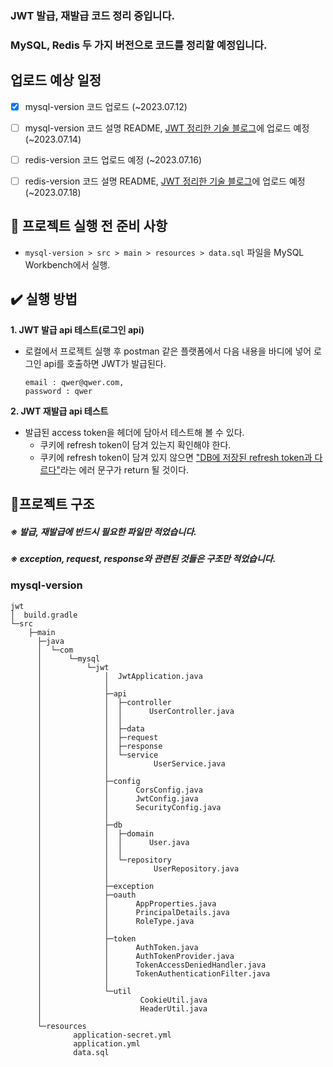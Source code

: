 ### JWT 발급, 재발급 코드 정리 중입니다.

### MySQL, Redis 두 가지 버전으로 코드를 정리할 예정입니다.

## 업로드 예상 일정

- [x] mysql-version 코드 업로드 (~2023.07.12)

- [ ] mysql-version 코드 설명 README, [JWT 정리한 기술 블로그](https://jjhwang.tistory.com/category/%EB%B3%B4%EC%95%88%2C%20%EB%A1%9C%EA%B7%B8%EC%9D%B8/JWT)에 업로드 예정 (~2023.07.14)

- [ ] redis-version 코드 업로드 예정 (~2023.07.16)

- [ ] redis-version 코드 설명 README, [JWT 정리한 기술 블로그](https://jjhwang.tistory.com/category/%EB%B3%B4%EC%95%88%2C%20%EB%A1%9C%EA%B7%B8%EC%9D%B8/JWT)에 업로드 예정 (~2023.07.18)

## 📢 프로젝트 실행 전 준비 사항

- `mysql-version > src > main > resources > data.sql` 파일을 MySQL Workbench에서 실행.

## ✔️ 실행 방법

**1. JWT 발급 api 테스트(로그인 api)**

- 로컬에서 프로젝트 실행 후 postman 같은 플랫폼에서 다음 내용을 바디에 넣어 로그인 api를 호출하면 JWT가 발급된다.
  ```
  email : qwer@qwer.com,
  password : qwer
  ```

**2. JWT 재발급 api 테스트**

- 발급된 access token을 헤더에 담아서 테스트해 볼 수 있다.
  - 쿠키에 refresh token이 담겨 있는지 확인해야 한다.
  - 쿠키에 refresh token이 담겨 있지 않으면 <U>"DB에 저장된 refresh token과 다르다"</U>라는 에러 문구가 return 될 것이다.

## 📔프로젝트 구조

##### ※ 발급, 재발급에 반드시 필요한 파일만 적었습니다.

##### ※ exception, request, response와 관련된 것들은 구조만 적었습니다.

### mysql-version

```
jwt
│  build.gradle
└─src
    ├─main
      ├─java
      │  └─com
      │      └─mysql
      │          └─jwt
      │              │  JwtApplication.java
      │              │
      │              ├─api
      │              │  ├─controller
      │              │  │      UserController.java
      │              │  │
      │              │  ├─data
      │              │  ├─request
      │              │  ├─response
      │              │  └─service
      │              │          UserService.java
      │              │
      │              ├─config
      │              │      CorsConfig.java
      │              │      JwtConfig.java
      │              │      SecurityConfig.java
      │              │
      │              ├─db
      │              │  ├─domain
      │              │  │      User.java
      │              │  │
      │              │  └─repository
      │              │          UserRepository.java
      │              │
      │              ├─exception
      │              ├─oauth
      │              │      AppProperties.java
      │              │      PrincipalDetails.java
      │              │      RoleType.java
      │              │
      │              ├─token
      │              │      AuthToken.java
      │              │      AuthTokenProvider.java
      │              │      TokenAccessDeniedHandler.java
      │              │      TokenAuthenticationFilter.java
      │              │
      │              └─util
      │                      CookieUtil.java
      │                      HeaderUtil.java
      │
      └─resources
              application-secret.yml
              application.yml
              data.sql

```
